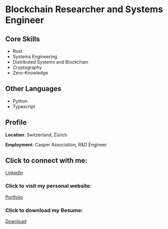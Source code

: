 # Blockchain Researcher and Systems Engineer

## Core Skills
- Rust
- Systems Engineering
- Distributed Systems and Blockchain
- Cryptography
- Zero-Knowledge

## Other Languages
- Python
- Typescript

## Profile

**Location**: Switzerland, Zürich

**Employment**: Casper Association, R&D Engineer

## Click to connect with me:
[LinkedIn](https://www.linkedin.com/in/jonas-pauli/)

### Click to visit my personal website:
[Portfolio](https://jonas.software)

### Click to download my Resume:
[Download](https://jonas.software/jonas-pauli-cv.pdf)
